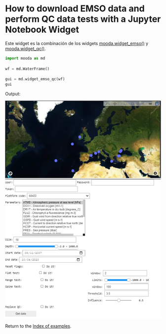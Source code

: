 # How to download EMSO data and perform QC data tests with a Jupyter Notebook Widget

Este widget es la combinación de los widgets [mooda.widget_emso()](emso-widget.md) y [mooda.widget_qc()](qc-widget.md).

```python
import mooda as md

wf = md.WaterFrame()

gui = md.widget_emso_qc(wf)
gui
```

Output:

![EMSO map](./img_examples/emso-map.png)
![widget emso qc](./img_examples/widget-emso-qc.png)

Return to the [Index of examples](index_examples.md).
